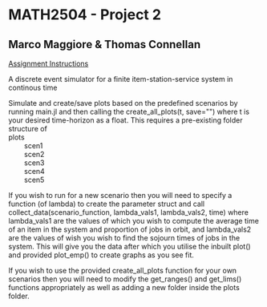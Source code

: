 # MATH2504 - Project 2

## Marco Maggiore & Thomas Connellan

[Assignment Instructions](https://courses.smp.uq.edu.au/MATH2504/assessment_html/project2.html)

A discrete event simulator for a finite item-station-service system in continous time

Simulate and create/save plots based on the predefined scenarios by running main.jl and then calling the create_all_plots(t, save="") where t is your
desired time-horizon as a float. This requires a pre-existing folder structure of  
plots  
&nbsp;&nbsp;&nbsp;&nbsp;&nbsp;&nbsp;&nbsp;&nbsp;scen1  
&nbsp;&nbsp;&nbsp;&nbsp;&nbsp;&nbsp;&nbsp;&nbsp;scen2  
&nbsp;&nbsp;&nbsp;&nbsp;&nbsp;&nbsp;&nbsp;&nbsp;scen3  
&nbsp;&nbsp;&nbsp;&nbsp;&nbsp;&nbsp;&nbsp;&nbsp;scen4  
&nbsp;&nbsp;&nbsp;&nbsp;&nbsp;&nbsp;&nbsp;&nbsp;scen5  

If you wish to run for a new scenario then you will need to specify a function (of lambda) to create the parameter struct
and call collect_data(scenario_function, lambda_vals1, lambda_vals2, time) where lambda_vals1 are the values of which you wish
to compute the average time of an item in the system and proportion of jobs in orbit, and lambda_vals2 are the values of wish you wish to 
find the sojourn times of jobs in the system. This will give you the data after which you utilise the inbuilt plot() and provided plot_emp()
to create graphs as you see fit.

If you wish to use the provided create_all_plots function for your own scenarios then you will need to modify the get_ranges() and get_lims()
functions appropriately as well as adding a new folder inside the plots folder.